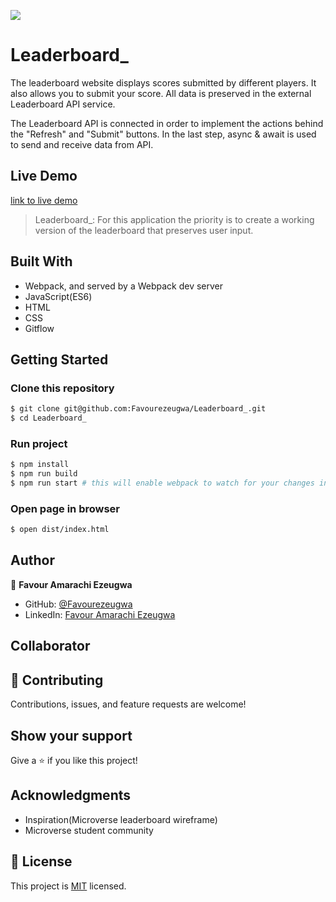 ![](https://img.shields.io/badge/Microverse-blueviolet)

# Leaderboard\_

The leaderboard website displays scores submitted by different players. It also allows you to submit your score. All data is preserved in the external Leaderboard API service.

The Leaderboard API is connected in order to implement the actions behind the "Refresh" and "Submit" buttons. In the last step, async & await is used to send and receive data from API.

## Live Demo

[link to live demo](https://favourezeugwa.github.io/TO-DO-LIS/dis/)

> Leaderboard\_: For this application the priority is to create a working version of the leaderboard that preserves user input.

## Built With

- Webpack, and served by a Webpack dev server
- JavaScript(ES6)
- HTML
- CSS
- Gitflow

## Getting Started

### Clone this repository

```bash
$ git clone git@github.com:Favourezeugwa/Leaderboard_.git
$ cd Leaderboard_
```

### Run project

```bash
$ npm install
$ npm run build
$ npm run start # this will enable webpack to watch for your changes in code
```

### Open page in browser

```bash
$ open dist/index.html
```

## Author

👤 **Favour Amarachi Ezeugwa**

- GitHub: [@Favourezeugwa](https://github.com/Favourezeugwa)
- LinkedIn: [Favour Amarachi Ezeugwa](https://www.linkedin.com/in/favour-amarachi-ezeugwa-a5bb31149/)

## Collaborator

## 🤝 Contributing

Contributions, issues, and feature requests are welcome!

## Show your support

Give a ⭐️ if you like this project!

## Acknowledgments

- Inspiration(Microverse leaderboard wireframe)
- Microverse student community

## 📝 License

This project is [MIT](./MIT.md) licensed.
